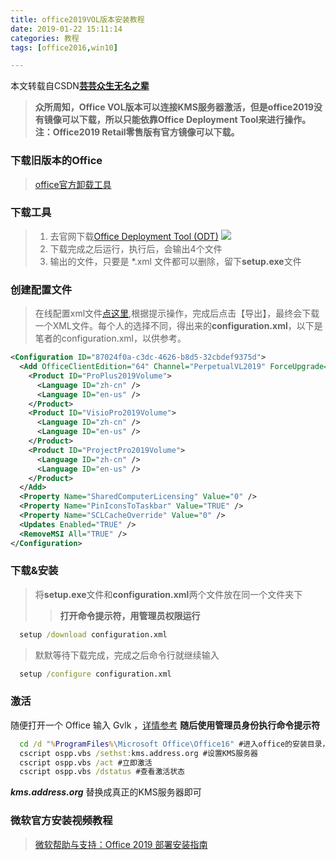 ```yaml
---
title: office2019VOL版本安装教程
date: 2019-01-22 15:11:14
categories: 教程
tags: [office2016,win10]

---
```


本文转载自CSDN[**芸芸众生无名之辈**](https://blog.csdn.net/hatmen2/article/details/84677751)

> **众所周知，Office VOL版本可以连接KMS服务器激活，但是office2019没有镜像可以下载，所以只能依靠Office Deployment Tool来进行操作。注：Office2019 Retail零售版有官方镜像可以下载。**

### 下载旧版本的Office

> [office官方卸载工具](https://support.office.com/zh-cn/article/%E4%BB%8E-pc-%E5%8D%B8%E8%BD%BD-office-9dd49b83-264a-477a-8fcc-2fdf5dbf61d8?ui=zh-CN&rs=zh-CN&ad=CN)

### 下载工具

>1. 去官网下载[Office Deployment Tool (ODT)](https://www.microsoft.com/en-us/download/details.aspx?id=49117
)
>![](/images/blog/office/deploy.png)
>2. 下载完成之后运行，执行后，会输出4个文件
>3. 输出的文件，只要是 *.xml 文件都可以删除，留下**setup.exe**文件

### 创建配置文件

> 在线配置xml文件[点这里](https://config.office.com/),根据提示操作，完成后点击【导出】，最终会下载一个XML文件。每个人的选择不同，得出来的**configuration.xml**，以下是笔者的configuration.xml，以供参考。  


```xml
<Configuration ID="87024f0a-c3dc-4626-b8d5-32cbdef9375d">
  <Add OfficeClientEdition="64" Channel="PerpetualVL2019" ForceUpgrade="TRUE">
    <Product ID="ProPlus2019Volume">
      <Language ID="zh-cn" />
      <Language ID="en-us" />
    </Product>
    <Product ID="VisioPro2019Volume">
      <Language ID="zh-cn" />
      <Language ID="en-us" />
    </Product>
    <Product ID="ProjectPro2019Volume">
      <Language ID="zh-cn" />
      <Language ID="en-us" />
    </Product>
  </Add>
  <Property Name="SharedComputerLicensing" Value="0" />
  <Property Name="PinIconsToTaskbar" Value="TRUE" />
  <Property Name="SCLCacheOverride" Value="0" />
  <Updates Enabled="TRUE" />
  <RemoveMSI All="TRUE" />
</Configuration>
```

### 下载&安装
>将**setup.exe**文件和**configuration.xml**两个文件放在同一个文件夹下
>>**打开命令提示符，用管理员权限运行**

```bat
  setup /download configuration.xml
```

>默默等待下载完成，完成之后命令行就继续输入

```bat
  setup /configure configuration.xml
```

### 激活

随便打开一个 Office 输入 Gvlk ，[详情参考](https://docs.microsoft.com)
**随后使用管理员身份执行命令提示符**

```bat
  cd /d "%ProgramFiles%\Microsoft Office\Office16" #进入office的安装目录，目录可通过开始菜单或桌面的快捷方式，右键，“打开文件所在位置”，找到。
  cscript ospp.vbs /sethst:kms.address.org #设置KMS服务器
  cscript ospp.vbs /act #立即激活
  cscript ospp.vbs /dstatus #查看激活状态
```

***kms.address.org*** 替换成真正的KMS服务器即可

### 微软官方安装视频教程

> [微软帮助与支持：Office 2019 部署安装指南](https://v.youku.com/v_show/id_XMzk0MTkwMzQzMg==.html)

